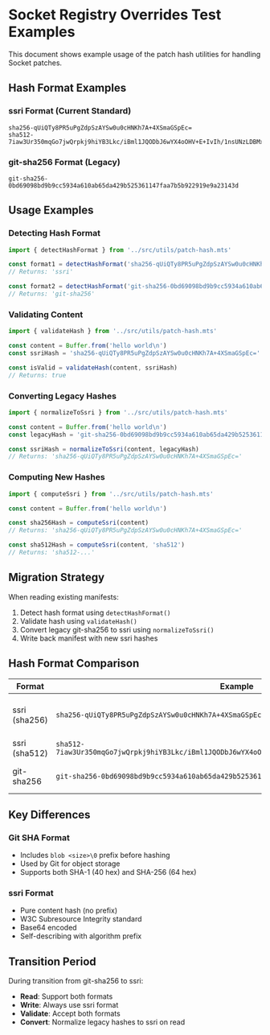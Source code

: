 # Socket Registry Overrides Test Examples

This document shows example usage of the patch hash utilities for handling Socket patches.

## Hash Format Examples

### ssri Format (Current Standard)
```
sha256-qUiQTy8PR5uPgZdpSzAYSw0u0cHNKh7A+4XSmaGSpEc=
sha512-7iaw3Ur350mqGo7jwQrpkj9hiYB3Lkc/iBml1JQODbJ6wYX4oOHV+E+IvIh/1nsUNzLDBMxfqa2Ob1f1ACio/w==
```

### git-sha256 Format (Legacy)
```
git-sha256-0bd69098bd9b9cc5934a610ab65da429b525361147faa7b5b922919e9a23143d
```

## Usage Examples

### Detecting Hash Format
```typescript
import { detectHashFormat } from '../src/utils/patch-hash.mts'

const format1 = detectHashFormat('sha256-qUiQTy8PR5uPgZdpSzAYSw0u0cHNKh7A+4XSmaGSpEc=')
// Returns: 'ssri'

const format2 = detectHashFormat('git-sha256-0bd69098bd9b9cc5934a610ab65da429b525361147faa7b5b922919e9a23143d')
// Returns: 'git-sha256'
```

### Validating Content
```typescript
import { validateHash } from '../src/utils/patch-hash.mts'

const content = Buffer.from('hello world\n')
const ssriHash = 'sha256-qUiQTy8PR5uPgZdpSzAYSw0u0cHNKh7A+4XSmaGSpEc='

const isValid = validateHash(content, ssriHash)
// Returns: true
```

### Converting Legacy Hashes
```typescript
import { normalizeToSsri } from '../src/utils/patch-hash.mts'

const content = Buffer.from('hello world\n')
const legacyHash = 'git-sha256-0bd69098bd9b9cc5934a610ab65da429b525361147faa7b5b922919e9a23143d'

const ssriHash = normalizeToSsri(content, legacyHash)
// Returns: 'sha256-qUiQTy8PR5uPgZdpSzAYSw0u0cHNKh7A+4XSmaGSpEc='
```

### Computing New Hashes
```typescript
import { computeSsri } from '../src/utils/patch-hash.mts'

const content = Buffer.from('hello world\n')

const sha256Hash = computeSsri(content)
// Returns: 'sha256-qUiQTy8PR5uPgZdpSzAYSw0u0cHNKh7A+4XSmaGSpEc='

const sha512Hash = computeSsri(content, 'sha512')
// Returns: 'sha512-...'
```

## Migration Strategy

When reading existing manifests:
1. Detect hash format using `detectHashFormat()`
2. Validate hash using `validateHash()`
3. Convert legacy git-sha256 to ssri using `normalizeToSsri()`
4. Write back manifest with new ssri hashes

## Hash Format Comparison

| Format | Example | Use Case |
|--------|---------|----------|
| ssri (sha256) | `sha256-qUiQTy8PR5uPgZdpSzAYSw0u0cHNKh7A+4XSmaGSpEc=` | New patches, compatible with npm/pnpm/yarn lockfiles |
| ssri (sha512) | `sha512-7iaw3Ur350mqGo7jwQrpkj9hiYB3Lkc/iBml1JQODbJ6wYX4oOHV+E+IvIh/1nsUNzLDBMxfqa2Ob1f1ACio/w==` | Higher security requirements |
| git-sha256 | `git-sha256-0bd69098bd9b9cc5934a610ab65da429b525361147faa7b5b922919e9a23143d` | Legacy patches, GitHub compatibility |

## Key Differences

### Git SHA Format
- Includes `blob <size>\0` prefix before hashing
- Used by Git for object storage
- Supports both SHA-1 (40 hex) and SHA-256 (64 hex)

### ssri Format
- Pure content hash (no prefix)
- W3C Subresource Integrity standard
- Base64 encoded
- Self-describing with algorithm prefix

## Transition Period

During transition from git-sha256 to ssri:
- **Read**: Support both formats
- **Write**: Always use ssri format
- **Validate**: Accept both formats
- **Convert**: Normalize legacy hashes to ssri on read
